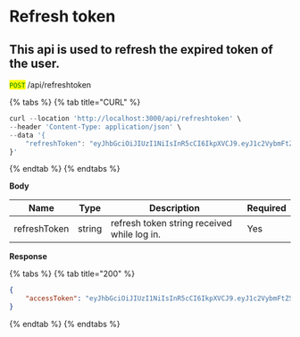 # Refresh token

## This api is used to refresh the expired token of the user.

<mark style="color:green;">`POST`</mark> /api/refreshtoken

{% tabs %}
{% tab title="CURL" %}
```javascript
curl --location 'http://localhost:3000/api/refreshtoken' \
--header 'Content-Type: application/json' \
--data '{
    "refreshToken": "eyJhbGciOiJIUzI1NiIsInR5cCI6IkpXVCJ9.eyJ1c2VybmFtZSI6Im5pa3VuaiIsInVzZXJpZCI6IjFjOGMwN2I4LTg4ZTMtNDg0NC05MTFlLThmMWFlZjg5Yjg4NiIsImlhdCI6MTcyMTYyNzQwOCwiZXhwIjoxNzIyMjMyMjA4fQ.nhDqJkhX0Tx2guTARQTlhk-B-LYSNtmkifT8rrtM8aU"
}'
```
{% endtab %}
{% endtabs %}

**Body**

| Name         | Type   | Description                                 | Required |
| ------------ | ------ | ------------------------------------------- | -------- |
| refreshToken | string | refresh token string received while log in. | Yes      |

**Response**

{% tabs %}
{% tab title="200" %}
```json
{
    "accessToken": "eyJhbGciOiJIUzI1NiIsInR5cCI6IkpXVCJ9.eyJ1c2VybmFtZSI6Im5pa3VuaiIsInVzZXJpZCI6IjFjOGMwN2I4LTg4ZTMtNDg0NC05MTFlLThmMWFlZjg5Yjg4NiIsImlhdCI6MTcyMTYzMjYxNiwiZXhwIjoxNzIxNjMzNTE2fQ.Q0CEnPl32NrSnTRQBPbTt2HiiEdZ8wHjBO4KCIVQIaI"
}    
```
{% endtab %}
{% endtabs %}
